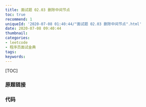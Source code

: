 ```yaml
---
title: 面试题 02.03 删除中间节点
toc: true
recommend: 1
uniqueId: '2020-07-08 01:40:44/"面试题 02.03 删除中间节点".html'
date: 2020-07-08 09:40:44
thumbnail:
categories:
- leetcode
- 程序员面试金典
tags:
keywords:
---
```


[TOC]

<!--more-->

### 原题链接



### 代码

```python

```

